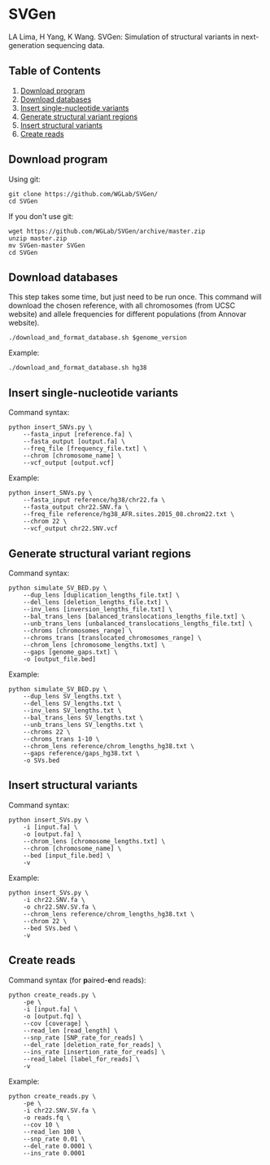 # SVGen

LA Lima, H Yang, K Wang. SVGen: Simulation of structural variants in next-generation sequencing data.

<!--
![SVGen workflow](images/svgen_workflow.png?raw=true "SVGen workflow")
-->

## Table of Contents
1. [Download program](#download-program)
2. [Download databases](#databases)
3. [Insert single-nucleotide variants](#insert-SNVs)
4. [Generate structural variant regions](#generate-SVs)
5. [Insert structural variants](#insert-SVs)
6. [Create reads](#create-reads)

## Download program

Using git:

	git clone https://github.com/WGLab/SVGen/
	cd SVGen
	
If you don't use git:

	wget https://github.com/WGLab/SVGen/archive/master.zip
	unzip master.zip
	mv SVGen-master SVGen
	cd SVGen

## Download databases

This step takes some time, but just need to be run once. This command will download the chosen reference, with all chromosomes (from UCSC website) and allele frequencies for different populations (from Annovar website). 

<!-- After downloading, the files will be prepared (indexed...) -->
	

	
	./download_and_format_database.sh $genome_version
	
Example:
	
	
	./download_and_format_database.sh hg38
	
## Insert single-nucleotide variants

Command syntax:	

	python insert_SNVs.py \
        --fasta_input [reference.fa] \
        --fasta_output [output.fa] \
        --freq_file [frequency_file.txt] \
        --chrom [chromosome_name] \
        --vcf_output [output.vcf]
	

Example:

	python insert_SNVs.py \
        --fasta_input reference/hg38/chr22.fa \
        --fasta_output chr22.SNV.fa \
        --freq_file reference/hg38_AFR.sites.2015_08.chrom22.txt \
        --chrom 22 \
        --vcf_output chr22.SNV.vcf


## Generate structural variant regions

Command syntax:

    python simulate_SV_BED.py \
        --dup_lens [duplication_lengths_file.txt] \
        --del_lens [deletion_lengths_file.txt] \
        --inv_lens [inversion_lengths_file.txt] \
        --bal_trans_lens [balanced_translocations_lengths_file.txt] \
        --unb_trans_lens [unbalanced_translocations_lengths_file.txt] \
        --chroms [chromosomes_range] \
        --chroms_trans [translocated_chromosomes_range] \
        --chrom_lens [chromosome_lengths.txt] \
        --gaps [genome_gaps.txt] \
        -o [output_file.bed]


Example:

    python simulate_SV_BED.py \
        --dup_lens SV_lengths.txt \
        --del_lens SV_lengths.txt \
        --inv_lens SV_lengths.txt \
        --bal_trans_lens SV_lengths.txt \
        --unb_trans_lens SV_lengths.txt \
        --chroms 22 \
        --chroms_trans 1-10 \
        --chrom_lens reference/chrom_lengths_hg38.txt \
        --gaps reference/gaps_hg38.txt \
        -o SVs.bed
        
## Insert structural variants

Command syntax:

    python insert_SVs.py \
        -i [input.fa] \
        -o [output.fa] \
        --chrom_lens [chromosome_lengths.txt] \
        --chrom [chromosome_name] \
        --bed [input_file.bed] \
        -v
        
Example:

    python insert_SVs.py \
        -i chr22.SNV.fa \
        -o chr22.SNV.SV.fa \
        --chrom_lens reference/chrom_lengths_hg38.txt \
        --chrom 22 \
        --bed SVs.bed \
        -v

## Create reads

Command syntax (for **p**aired-**e**nd reads):

    python create_reads.py \
        -pe \
        -i [input.fa] \
        -o [output.fq] \
        --cov [coverage] \
        --read_len [read_length] \
        --snp_rate [SNP_rate_for_reads] \
        --del_rate [deletion_rate_for_reads] \
        --ins_rate [insertion_rate_for_reads] \
        --read_label [label_for_reads] \
        -v
        
Example:

    python create_reads.py \
        -pe \
        -i chr22.SNV.SV.fa \
        -o reads.fq \
        --cov 10 \
        --read_len 100 \
        --snp_rate 0.01 \
        --del_rate 0.0001 \
        --ins_rate 0.0001


	